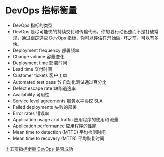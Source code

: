 # DevOps 指标衡量

-   DevOps 指标的类型
-   DevOps 是尽可能快的持续交付和传输代码，你想要行动迅速而不是打破常规，通过跟踪这些 DevOps 指标，你可以评估在开始破- 坏之前，可以有多快。
-   Deployment frequency 部署频率
-   Change volume 容量变化
-   Deployment time 部署时间
-   Lead time 交付时间
-   Customer tickets 客户工单
-   Automated test pass % 自动化测试通过百分比
-   Defect escape rate 缺陷逃逸率
-   Availability 可用性
-   Service level agreements 服务水平协议 SLA
-   Failed deployments 失败的部署
-   Error rates 错误率
-   Application usage and traffic 应用程序的使用和流量
-   Application performance 应用程序的性能
-   Mean time to detection (MTTD) 平均检测时间
-   Mean time to recovery (MTTR) 平均恢复时间

[十五项指标衡量 DevOps 是否成功](https://cloud.tencent.com/developer/article/1012447)
